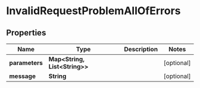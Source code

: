 

# InvalidRequestProblemAllOfErrors


## Properties

Name | Type | Description | Notes
------------ | ------------- | ------------- | -------------
**parameters** | **Map&lt;String, List&lt;String&gt;&gt;** |  |  [optional]
**message** | **String** |  |  [optional]



